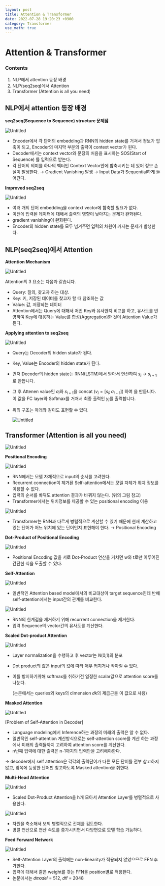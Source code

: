 ```yaml
---
layout: post
title: Attention & Transformer
date: 2022-07-28 19:20:23 +0900
category: Transformer
use_math: true
---
```

# Attention & Transformer

### Contents

1. NLP에서 attention 등장 배경
2. NLP(seq2seq)에서 Attention
3. Transformer (Attention is all you need)

## NLP에서 attention 등장 배경

**seq2seq(Sequence to Sequence) structure 문제점**

![Untitled](/public/img/attention_transformer/Transformer%20d14d3d6dad1b49e5a17ca695ee00c09b/Untitled.png)

- Encoder에서 각 단어의 embedding과 RNN의 hidden state를 거쳐서 정보가 압축이 되고, Encoder의 마지막 부분의 출력이 context vector가 된다.
- Decoder에서는 context vector와 문장의 처음을 표시하는 SOS(Start of Sequence) 를 입력으로 받는다.
- 각 단어의 의미를 하나의 벡터인 Context Vector안에 함축시키는 데 있어 정보 손실이 발생한다.
→ Gradient Vanishing 발생
→ Input Data가 Sequential하게 들어간다.

**Improved seq2seq**

![Untitled](/public/img/attention_transformer/Transformer%20d14d3d6dad1b49e5a17ca695ee00c09b/Untitled%201.png)

- 여러 개의 단어 embedding을 context vector에 함축할 필요가 없다.
- 이전에 입력된 데이터에 대해서 출력의 영향이 낮아지는 문제가 완화된다.
- gradient vanishing이 완화된다.
- Encoder의 hidden state를 모두 넘겨주면 입력의 차원이 커지는 문제가 발생한다.

## NLP(seq2seq)에서 Attention

**Attention Mechanism**

![Untitled](/public/img/attention_transformer/Transformer%20d14d3d6dad1b49e5a17ca695ee00c09b/Untitled%202.png)

Attention의 3 요소는 다음과 같습니다.

- Query: 질의, 찾고자 하는 대상.
- Key: 키, 저장된 데이터를 찾고자 할 때 참조하는 값
- Value: 값, 저장되는 데이터
- Attention에서는 Query에 대해서 어떤 Key와 유사한지 비교를 하고, 유사도를 반영하여 Key에 대응하는 Value를 합성(Aggregation)한 것이 Attention Value가 된다.

**Applying attention to seq2seq**

![Untitled](/public/img/attention_transformer/Transformer%20d14d3d6dad1b49e5a17ca695ee00c09b/Untitled%203.png)

- Query는 Decoder의 hidden state가 된다.
- Key, Value는 Encoder의 hidden state가 된다.
- 먼저 Decoder의 hidden state는 RNN(LSTM)에서 받아서 연산하여 $s_i$ → $s_{i+1}$로 만듭니다.
- 그 후 Attenen value인 $a_i$와 $s_{i+1}$을 concat ($v_i=[s_i;a_{i-1}]$) 하여 을 만듭니다. 이 값을 FC layer와 Softmax를 거쳐서 최종 출력인 $y_i$를 출력합니다.
- 위의 구조는 아래와 같이도 표현할 수 있다.
    
    ![Untitled](/public/img/attention_transformer/Transformer%20d14d3d6dad1b49e5a17ca695ee00c09b/Untitled%204.png)
    

## Transformer (Attention is all you need)

![Untitled](/public/img/attention_transformer/Transformer%20d14d3d6dad1b49e5a17ca695ee00c09b/Untitled%205.png)

**Positional Encoding**

![Untitled](Transformer%20d14d3d6dad1b49e5a17ca695ee00c09b/Untitled%206.png)

- RNN에서는 모델 자체적으로 input의 순서를 고려한다.
- Recurrent connection이 제거된 Self-attention에서는 모델 자체가 위치 정보를 이용할 수 없다.
- 입력의 순서를 바꿔도 attention 결과가 바뀌지 않는다. (위의 그림 참고)
- Transformer에서는 위치정보를 제공할 수 있는 positional encoding 이용

![Untitled](/public/img/attention_transformer/Transformer%20d14d3d6dad1b49e5a17ca695ee00c09b/Untitled%207.png)

- Transformer는 RNN과 다르게 병렬적으로 계산할 수 있기 때문에 현재 계산하고 있는 단어가 어느 위치에 있는 단어인지 표현해야 한다. → Positional Encoding

**Dot-Product of Positional Encoding**

![Untitled](/public/img/attention_transformer/Transformer%20d14d3d6dad1b49e5a17ca695ee00c09b/Untitled%208.png)

- Positional Encoding 값을 서로 Dot-Product 연산을 거치면 w와 t로만 이루어진 간단한 식을 도출할 수 있다.

**Self-Attention**

![Untitled](/public/img/attention_transformer/Transformer%20d14d3d6dad1b49e5a17ca695ee00c09b/Untitled%209.png)

- 일반적인 Attention based model에서의 비교대상이 target sequence인데 반해 self-attention에서는 input간의 관계를 비교한다.

![Untitled](/public/img/attention_transformer/Transformer%20d14d3d6dad1b49e5a17ca695ee00c09b/Untitled%2010.png)

- RNN의 한계점을 제거하기 위해 recurrent connection을 제거한다.
- 입력 Sequence의 vector간의 유사도를 계산한다.

**Scaled Dot-product Attention**

![Untitled](/public/img/attention_transformer/Transformer%20d14d3d6dad1b49e5a17ca695ee00c09b/Untitled%2011.png)

- Layer normalization을 수행하고 후 vector는 𝑁(0,1)의 분포
- Dot product의 값은 input의 값에 따라 매우 커지거나 작아질 수 있다.
- 이를 방지하기위해 softmax를 취하기전 일정한 scalar값으로 attention score를 나눈다.
    
    (논문에서는 queries와 keys의 dimension 𝑑𝑘의 제곱근을 이 값으로 사용)
    

**Masked Attention**

![Untitled](/public/img/attention_transformer/Transformer%20d14d3d6dad1b49e5a17ca695ee00c09b/Untitled%2012.png)

[Problem of Self-Attention in Decoder]

- Language modeling에서 Inference하는 과정의 미래의 출력은 알 수 없다.
- 일반적인 self-attention 계산방식으로는 self-attention score를 계산 하는 과정에서 미래의 출력들까지 고려하여 attention score를 계산한다.
- n번째 입력에 대한 출력은 n-1까지의 입력만을 고려해야한다.

→ decoder에서 self attention은 각각의 출력단어가 다른 모든 단어를 전부 참고하지 않고, 앞쪽에 등장한 단어만 참고하도록 Masked attention을 취한다.

**Multi-Head Attention**

![Untitled](/public/img/attention_transformer/Transformer%20d14d3d6dad1b49e5a17ca695ee00c09b/Untitled%2013.png)

- Scaled Dot-Product Attention을 h개 모아서 Attention Layer를 병렬적으로 사용한다.

![Untitled](/public/img/attention_transformer/Transformer%20d14d3d6dad1b49e5a17ca695ee00c09b/Untitled%2014.png)

- 차원을 축소해서 보되 병렬적으로 전체를 검토한다.
- 병렬 연산으로 연산 속도를 증가시키면서 다방면으로 모델 학습 가능하다.

**Feed Forward Network**

![Untitled](/public/img/attention_transformer/Transformer%20d14d3d6dad1b49e5a17ca695ee00c09b/Untitled%2015.png)

- Self-Attention Layer의 출력에는 non-linearity가 적용되지 않았으므로 FFN 추가한다.
- 입력에 대해서 같은 weight를 갖는 FFN을 position별로 적용한다.
- 논문에서는 𝑑𝑚𝑜𝑑𝑒𝑙 = 512, 𝑑𝑓𝑓 = 2048